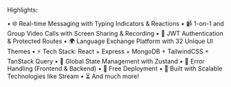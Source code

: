 Highlights:

• 🌐 Real-time Messaging with Typing Indicators & Reactions
• 📹 1-on-1 and Group Video Calls with Screen Sharing & Recording
• 🔐 JWT Authentication & Protected Routes
• 🌍 Language Exchange Platform with 32 Unique UI Themes
• ⚡ Tech Stack: React + Express + MongoDB + TailwindCSS + TanStack Query
• 🧠 Global State Management with Zustand
• 🚨 Error Handling (Frontend & Backend)
• 🚀 Free Deployment
• 🎯 Built with Scalable Technologies like Stream
• ⏳ And much more!
